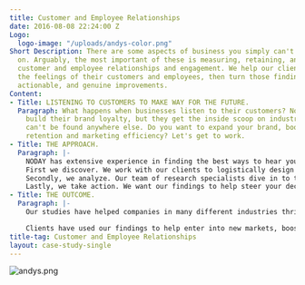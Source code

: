 ```yaml
---
title: Customer and Employee Relationships
date: 2016-08-08 22:24:00 Z
Logo:
  logo-image: "/uploads/andys-color.png"
Short Description: There are some aspects of business you simply can't cut corners
  on. Arguably, the most important of these is measuring, retaining, and enhancing
  customer and employee relationships and engagement. We help our clients capture
  the feelings of their customers and employees, then turn those findings into tangible,
  actionable, and genuine improvements.
Content:
- Title: LISTENING TO CUSTOMERS TO MAKE WAY FOR THE FUTURE.
  Paragraph: What happens when businesses listen to their customers? Not only do they
    build their brand loyalty, but they get the inside scoop on industry secrets that
    can't be found anywhere else. Do you want to expand your brand, boost sales, improve
    retention and marketing efficiency? Let's get to work.
- Title: THE APPROACH.
  Paragraph: |-
    NODAY has extensive experience in finding the best ways to hear your customers.
    First we discover. We work with our clients to logistically design the perfect project for their needs.
    Secondly, we analyze. Our team of research specialists dive in to the data. We find results that are no longer based off of assumption, but rather facts.
    Lastly, we take action. We want our findings to help steer your decisions in the future. Decisions that lead to happier customers and better business.
- Title: THE OUTCOME.
  Paragraph: |-
    Our studies have helped companies in many different industries thrive and gain competitive advantage to gain market share. At the end of the day, we want our clients to not just be satisfactory, but exemplary in their field.

    Clients have used our findings to help enter into new markets, boost sales by increasing customer satisfaction, adapt brand strategy to build brand image, and help marketing departments focus in on what matters, among many other things.
title-tag: Customer and Employee Relationships
layout: case-study-single
---
```


![andys.png](/uploads/andys.png)